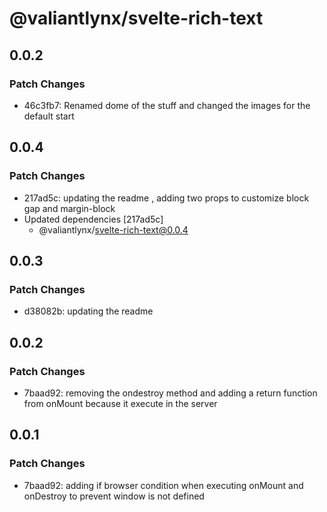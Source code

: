 # @valiantlynx/svelte-rich-text

## 0.0.2

### Patch Changes

- 46c3fb7: Renamed dome of the stuff and changed the images for the default start

## 0.0.4

### Patch Changes

- 217ad5c: updating the readme , adding two props to customize block gap and margin-block
- Updated dependencies [217ad5c]
  - @valiantlynx/svelte-rich-text@0.0.4

## 0.0.3

### Patch Changes

- d38082b: updating the readme

## 0.0.2

### Patch Changes

- 7baad92: removing the ondestroy method and adding a return function from onMount because it execute in the server

## 0.0.1

### Patch Changes

- 7baad92: adding if browser condition when executing onMount and onDestroy to prevent window is not defined
